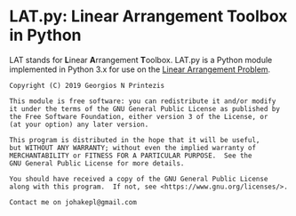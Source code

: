 # LAT.py: Linear Arrangement Toolbox in Python

LAT stands for **L**inear **A**rrangement **T**oolbox. LAT.py is a Python module implemented in Python 3.x for use on the [Linear Arrangement Problem](https://en.wikipedia.org/wiki/Graph_bandwidth). 

    Copyright (C) 2019 Georgios N Printezis
    
    This module is free software: you can redistribute it and/or modify
    it under the terms of the GNU General Public License as published by
    the Free Software Foundation, either version 3 of the License, or
    (at your option) any later version.

    This program is distributed in the hope that it will be useful,
    but WITHOUT ANY WARRANTY; without even the implied warranty of
    MERCHANTABILITY or FITNESS FOR A PARTICULAR PURPOSE.  See the
    GNU General Public License for more details.

    You should have received a copy of the GNU General Public License
    along with this program.  If not, see <https://www.gnu.org/licenses/>.
    
    Contact me on johakepl@gmail.com
